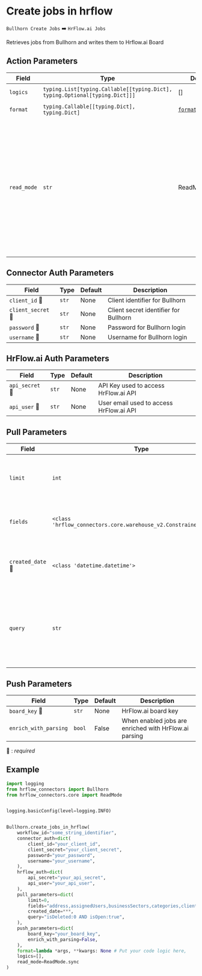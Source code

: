 # Create jobs in hrflow
`Bullhorn Create Jobs` :arrow_right: `HrFlow.ai Jobs`

Retrieves jobs from Bullhorn and writes them to Hrflow.ai Board



## Action Parameters

| Field | Type | Default | Description |
| ----- | ---- | ------- | ----------- |
| `logics`  | `typing.List[typing.Callable[[typing.Dict], typing.Optional[typing.Dict]]]` | [] | List of logic functions |
| `format`  | `typing.Callable[[typing.Dict], typing.Dict]` | [`format_job`](../connector.py#L201) | Formatting function |
| `read_mode`  | `str` | ReadMode.sync | If 'incremental' then `read_from` of the last run is given to Origin Warehouse during read. **The actual behavior depends on implementation of read**. In 'sync' mode `read_from` is neither fetched nor given to Origin Warehouse during read. |

## Connector Auth Parameters

| Field | Type | Default | Description |
| ----- | ---- | ------- | ----------- |
| `client_id` :red_circle: | `str` | None | Client identifier for Bullhorn |
| `client_secret` :red_circle: | `str` | None | Client secret identifier for Bullhorn |
| `password` :red_circle: | `str` | None | Password for Bullhorn login |
| `username` :red_circle: | `str` | None | Username for Bullhorn login |

## HrFlow.ai Auth Parameters

| Field | Type | Default | Description |
| ----- | ---- | ------- | ----------- |
| `api_secret` :red_circle: | `str` | None | API Key used to access HrFlow.ai API |
| `api_user` :red_circle: | `str` | None | User email used to access HrFlow.ai API |

## Pull Parameters

| Field | Type | Default | Description |
| ----- | ---- | ------- | ----------- |
| `limit`  | `int` | None | Number of items to pull, ignored if not provided. |
| `fields`  | `<class 'hrflow_connectors.core.warehouse_v2.ConstrainedStrValue'>` | address,assignedUsers,businessSectors,categories,clientBillRate,clientContact,clientCorporation,costCenter,customInt1,customInt2,customText1,customText10,customText11,customText12,customText13,customText2,customText3,customText4,customText5,customText6,customText7,customText8,customText9,customTextBlock1,customTextBlock2,customTextBlock3,customTextBlock4,customTextBlock5,dateAdded,dateEnd,degreeList,description,durationWeeks,educationDegree,employmentType,feeArrangement,hoursOfOperation,hoursPerWeek,isOpen,isWorkFromHome,markUpPercentage,numOpenings,onSite,payRate,salary,salaryUnit,skills,skillList,source,specialties,startDate,status,title,type,willRelocate | List of job fields to be retrieved from Bullhorn |
| `created_date` :red_circle: | `<class 'datetime.datetime'>` | None | The creation date from which you want to pull jobs |
| `query`  | `str` | isDeleted:0 AND isOpen:true | This query will restrict the results retrieved from Bullhorn based on the specified conditions |

## Push Parameters

| Field | Type | Default | Description |
| ----- | ---- | ------- | ----------- |
| `board_key` :red_circle: | `str` | None | HrFlow.ai board key |
| `enrich_with_parsing`  | `bool` | False | When enabled jobs are enriched with HrFlow.ai parsing |

:red_circle: : *required*

## Example

```python
import logging
from hrflow_connectors import Bullhorn
from hrflow_connectors.core import ReadMode


logging.basicConfig(level=logging.INFO)


Bullhorn.create_jobs_in_hrflow(
    workflow_id="some_string_identifier",
    connector_auth=dict(
        client_id="your_client_id",
        client_secret="your_client_secret",
        password="your_password",
        username="your_username",
    ),
    hrflow_auth=dict(
        api_secret="your_api_secret",
        api_user="your_api_user",
    ),
    pull_parameters=dict(
        limit=0,
        fields="address,assignedUsers,businessSectors,categories,clientBillRate,clientContact,clientCorporation,costCenter,customInt1,customInt2,customText1,customText10,customText11,customText12,customText13,customText2,customText3,customText4,customText5,customText6,customText7,customText8,customText9,customTextBlock1,customTextBlock2,customTextBlock3,customTextBlock4,customTextBlock5,dateAdded,dateEnd,degreeList,description,durationWeeks,educationDegree,employmentType,feeArrangement,hoursOfOperation,hoursPerWeek,isOpen,isWorkFromHome,markUpPercentage,numOpenings,onSite,payRate,salary,salaryUnit,skills,skillList,source,specialties,startDate,status,title,type,willRelocate",
        created_date=***,
        query="isDeleted:0 AND isOpen:true",
    ),
    push_parameters=dict(
        board_key="your_board_key",
        enrich_with_parsing=False,
    ),
    format=lambda *args, **kwargs: None # Put your code logic here,
    logics=[],
    read_mode=ReadMode.sync
)
```